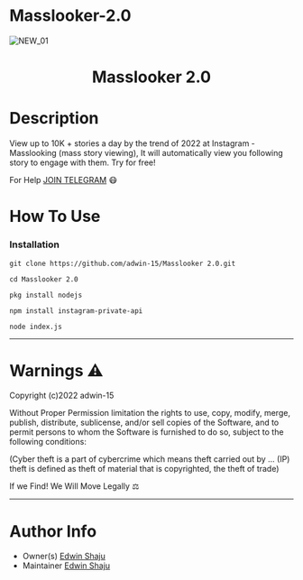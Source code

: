 # Masslooker-2.0
![NEW_01](https://user-images.githubusercontent.com/58104674/123949210-ef32d900-d9bf-11eb-92a8-a50a985d6ad6.gif)
<h1 align="center"> Masslooker 2.0 </h1 align="center"> 

# Description

View up to 10K + stories a day by the trend of 2022 at Instagram - Masslooking (mass story viewing), It will automatically view you following story to engage with them. Try for free!

For Help [JOIN TELEGRAM](https://t.me/instbit) 😷

# How To Use

### Installation 
```
git clone https://github.com/adwin-15/Masslooker 2.0.git
```
```
cd Masslooker 2.0
```
```
pkg install nodejs
```
```
npm install instagram-private-api
```
```
node index.js
```
---
# Warnings ⚠
Copyright (c)2022 adwin-15

Without Proper Permission limitation the rights to use, copy, modify, merge, publish,
distribute, sublicense, and/or sell copies of the Software, and to
permit persons to whom the Software is furnished to do so, subject to
the following conditions:

(Cyber theft is a part of cybercrime which means theft carried out by ... 
(IP) theft is defined as theft of material that is copyrighted, the theft of trade)

If we Find! We Will Move Legally ⚖

---
# Author Info
- Owner(s) [Edwin Shaju](https://www.instagram.com/adwin_15/)
- Maintainer [Edwin Shaju](https://www.instagram.com/adwin_15/)
